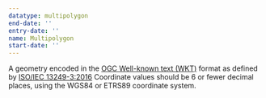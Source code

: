 ```yaml
---
datatype: multipolygon
end-date: ''
entry-date: ''
name: Multipolygon
start-date: ''
---
```


A geometry encoded in the [OGC Well-known text (WKT)](https://en.wikipedia.org/wiki/Well-known_text_representation_of_geometry) format as defined by [ISO/IEC 13249-3:2016](https://www.iso.org/standard/60343.html) Coordinate values should be 6 or fewer decimal places, using the WGS84 or ETRS89 coordinate system.